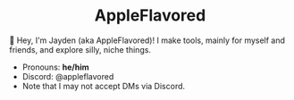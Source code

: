 <h1 align="center">AppleFlavored</h1>

:wave: Hey, I'm Jayden (aka AppleFlavored)! I make tools, mainly for myself and friends, and explore silly, niche things.
- Pronouns: **he/him**
- Discord: @appleflavored
- Note that I may not accept DMs via Discord.

